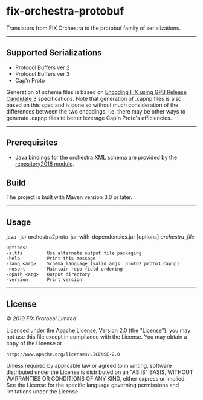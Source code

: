 # fix-orchestra-protobuf
Translators from FIX Orchestra to the protobuf family of serializations.

----
## Supported Serializations

* Protocol Buffers ver 2
* Protocol Buffers ver 3
* Cap'n Proto

Generation of schema files is based on [Encoding FIX using GPB Release Candidate 3](https://www.fixtrading.org/standards/gpb/) specifications. Note that generation of .capnp files is also based on this spec and is done so without much consideration of the differences between the two encodings. I.e. there may be other ways to generate .capnp files to better leverage Cap'n Proto's efficiencies. 

----
## Prerequisites

* Java bindings for the orchestra XML schema are provided by the [repository2016 module](https://github.com/FIXTradingCommunity/fix-orchestra/tree/master/repository2016).

## Build

The project is built with Maven version 3.0 or later.

----
## Usage

java -jar orchestra2proto-jar-with-dependencies.jar [options] *orchestra_file*

    Options:
    -altfs         Use alternate output file packaging
    -help          Print this message
    -lang <arg>    Schema language (valid args: proto2 proto3 capnp)
    -nosort        Maintain repo field ordering
    -opath <arg>   Output directory
    -version       Print version

----
## License

© *2019 FIX Protocol Limited*

Licensed under the Apache License, Version 2.0 (the "License");
you may not use this file except in compliance with the License.
You may obtain a copy of the License at

    http://www.apache.org/licenses/LICENSE-2.0

Unless required by applicable law or agreed to in writing, software
distributed under the License is distributed on an "AS IS" BASIS,
WITHOUT WARRANTIES OR CONDITIONS OF ANY KIND, either express or implied.
See the License for the specific language governing permissions and
limitations under the License.


